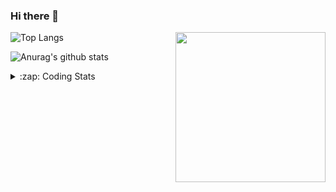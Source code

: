 ### Hi there 👋

<!--
**tao8687/tao8687** is a ✨ _special_ ✨ repository because its `README.md` (this file) appears on your GitHub profile.

Here are some ideas to get you started:

- 🔭 I’m currently working on ...
- 🌱 I’m currently learning ...
- 👯 I’m looking to collaborate on ...
- 🤔 I’m looking for help with ...
- 💬 Ask me about ...
- 📫 How to reach me: ...
- 😄 Pronouns: ...
- ⚡ Fun fact: ...
-->

<img align='right' src="https://media.giphy.com/media/M9gbBd9nbDrOTu1Mqx/giphy.gif" width="240">

  
![Top Langs](https://github-readme-stats.vercel.app/api/top-langs/?username=tao8687&layout=compact&title_color=23238E&text_color=A67D3D)

![Anurag's github stats](https://github-readme-stats.vercel.app/api?username=tao8687&show_icons=true&&text_color=A67D3D&title_color=23238E&show_icons=false&count_private=true&hide=stars)

<details>
  <summary>:zap: Coding Stats</summary>
  <br>
    
<!--START_SECTION:waka-->

```txt
From: 15 December 2024 - To: 22 December 2024

C++                11 hrs 59 mins  ███████████████▓░░░░░░░░░   62.29 %
Python             2 hrs 30 mins   ███▒░░░░░░░░░░░░░░░░░░░░░   13.08 %
Lua                1 hr 3 mins     █▒░░░░░░░░░░░░░░░░░░░░░░░   05.49 %
Other              1 hr 1 min      █▒░░░░░░░░░░░░░░░░░░░░░░░   05.32 %
CMake              39 mins         █░░░░░░░░░░░░░░░░░░░░░░░░   03.42 %
```

<!--END_SECTION:waka-->
</details>
